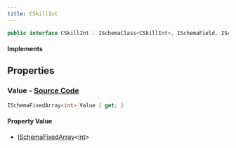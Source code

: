 ```yaml
---
title: CSkillInt
---
```


```csharp
public interface CSkillInt : ISchemaClass<CSkillInt>, ISchemaField, ISchemaClass, INativeHandle
```

#### Implements

## Properties

### **Value** - [Source Code](https://github.com/swiftly-solution/swiftlys2/blob/main/managed/src/SwiftlyS2.Generated/Schemas/Interfaces/CSkillInt.cs#L16)

```csharp
ISchemaFixedArray<int> Value { get; }
```

#### Property Value

- [ISchemaFixedArray](/docs/api/shared/schemas/ischemafixedarray-1)<[int](https://learn.microsoft.com/dotnet/api/system.int32)>

